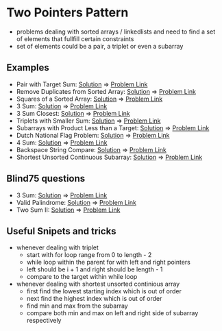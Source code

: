 # Two Pointers Pattern

- problems dealing with sorted arrays / linkedlists and need to find a set of elements that fullfill certain constraints
- set of elements could be a pair, a triplet or even a subarray

## Examples

- Pair with Target Sum: [Solution](/src/two-pointers/target-sum-pair.ts) => [Problem Link](https://www.educative.io/courses/grokking-the-coding-interview/xog6q15W9GP)
- Remove Duplicates from Sorted Array: [Solution](/src/two-pointers/remove-duplicates.ts) => [Problem Link](https://leetcode.com/problems/remove-duplicates-from-sorted-array/)
- Squares of a Sorted Array: [Solution](/src/two-pointers/squaring-array.ts) => [Problem Link](https://leetcode.com/problems/squares-of-a-sorted-array/)
- 3 Sum: [Solution](/src/two-pointers/triplet-to-zero.ts) => [Problem Link](https://leetcode.com/problems/3sum/)
- 3 Sum Closest: [Solution](/src/two-pointers/triplet-closest-to-target.ts) => [Problem Link](https://leetcode.com/problems/3sum-closest/)
- Triplets with Smaller Sum: [Solution](/src/two-pointers/count-triplet-smaller-to-target.ts) => [Problem Link](https://www.educative.io/courses/grokking-the-coding-interview/mElknO5OKBO)
- Subarrays with Product Less than a Target: [Solution](/src/two-pointers/subarr-with-product-less-target.ts) => [Problem Link](https://leetcode.com/problems/subarray-product-less-than-k/)
- Dutch National Flag Problem: [Solution](/src/two-pointers/dutch-flag-problem.ts) => [Problem Link](https://leetcode.com/problems/sort-colors/)
- 4 Sum: [Solution](/src/two-pointers/search-quadruplets.ts) => [Problem Link](https://leetcode.com/problems/4sum/)
- Backspace String Compare: [Solution](/src/two-pointers/backspace-string-compare.ts) => [Problem Link](https://leetcode.com/problems/backspace-string-compare/)
- Shortest Unsorted Continuous Subarray: [Solution](/src/two-pointers/shortest-unsorted-continuous-subarray.ts) => [Problem Link](https://leetcode.com/problems/shortest-unsorted-continuous-subarray/)

## Blind75 questions

- 3 Sum: [Solution](/src/two-pointers/triplet-to-zero.ts) => [Problem Link](https://leetcode.com/problems/3sum/)
- Valid Palindrome: [Solution](/src/two-pointers/valid-palindrome.ts) => [Problem Link](https://leetcode.com/problems/valid-palindrome/)
- Two Sum II: [Solution](/src/two-pointers/two-sum-II.ts) => [Problem Link](https://leetcode.com/problems/two-sum-ii-input-array-is-sorted/)

## Useful Snipets and tricks

- whenever dealing with triplet
  - start with for loop range from 0 to length - 2
  - while loop within the parent for with left and right pointers
  - left should be i + 1 and right should be length - 1
  - compare to the target within while loop
- whenever dealing with shortest unsorted continious array
  - first find the lowest starting index which is out of order
  - next find the highest index which is out of order
  - find min and max from the subarray
  - compare both min and max on left and right side of subarray respectively
